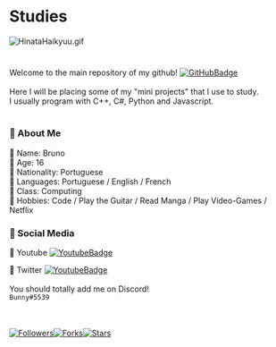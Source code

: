 # Studies
![HinataHaikyuu.gif](https://i.pinimg.com/originals/d2/b7/eb/d2b7eb3d83f3cca4fb23b7cf182dadce.gif)
#
Welcome to the main repository of my github! [![GitHubBadge](https://img.shields.io/badge/GitHub.io-Neztle-ff63c1?style=flat-square)](https://github.com/Neztle)<br><br>Here I will be placing some of my "mini projects" that I use to study.<br>
I usually program with C++, C#, Python and Javascript.
# 
### 📌 About Me
📍 Name: Bruno<br>
📍 Age: 16 <br>
📍 Nationality: Portuguese<br>
📍 Languages: Portuguese / English / French<br>
📍 Class: Computing<br>
📍 Hobbies: Code / Play the Guitar / Read Manga / Play Video-Games / Netflix<br>

### 📌 Social Media

📍 Youtube [![YoutubeBadge](https://img.shields.io/badge/Youtube-Neztle-fc8803?style=flat-square)](https://www.youtube.com/channel/UCSP2v3ZtWwEsTIJIylURezw?view_as=subscriber)<br>

📍 Twitter [![YoutubeBadge](https://img.shields.io/badge/Twitter-brunuumiguel-fc8803?style=flat-square)](https://twitter.com/brunuumiguel)
<br><br>You should totally add me on Discord!<br>
```Bunny#5539```

<br><br>
[![Followers](https://img.shields.io/github/followers/neztle?style=social)](https://github.com/neztle/studies/)[![Forks](https://img.shields.io/github/forks/neztle/studies?style=social)](https://github.com/neztle/studies/)[![Stars](https://img.shields.io/github/stars/neztle/studies?style=social)](https://github.com/neztle/studies/)
<br>
